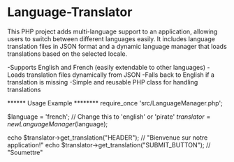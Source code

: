# Language-Translator
This PHP project adds multi-language support to an application, allowing users to switch between different languages easily. It includes language translation files in JSON format and a dynamic language manager that loads translations based on the selected locale.



-Supports English and French (easily extendable to other languages)
-Loads translation files dynamically from JSON
-Falls back to English if a translation is missing
-Simple and reusable PHP class for handling translations



****** Usage Example ********
require_once 'src/LanguageManager.php';

$language = 'french'; // Change this to 'english' or 'pirate'
$translator = new LanguageManager($language);

echo $translator->get_translation("HEADER"); // "Bienvenue sur notre application!"
echo $translator->get_translation("SUBMIT_BUTTON"); // "Soumettre"

